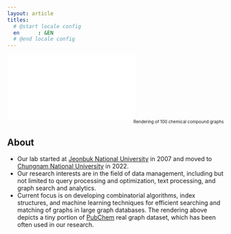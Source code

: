 ```yaml
---
layout: article
titles:
  # @start locale config
  en      : &EN      
  # @end locale config
---
```

<div class="video-container">
    <iframe src="bloom-graph.html" allowfullscreen="" frameborder="0"></iframe>
</div>
<div align="right" style="font-size: 0.7em;">
Rendering of 100 chemical compound graphs
</div>

## About

- Our lab started at <a href="https://www.jbnu.ac.kr">Jeonbuk National University</a> in 2007 and moved to <a href="https://www.cnu.ac.kr">Chungnam National University</a> in 2022. 
- Our research interests are in the field of data management, including but not limited to query processing and optimization, text processing, and graph search and analytics. 
- Current focus is on developing combinatorial algorithms, index structures, and machine learning techniques for efficient searching and matching of graphs in large graph databases. The rendering above depicts a tiny portion of <a href="https://pubchem.ncbi.nlm.nih.gov">PubChem</a> real graph dataset, which has been often used in our research.
